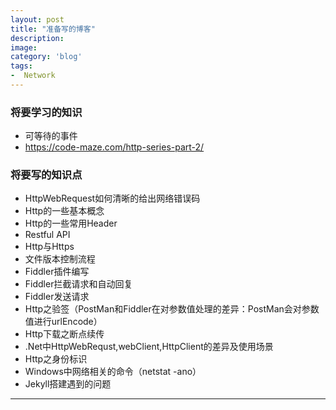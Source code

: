 ```yaml
---
layout: post
title: "准备写的博客"
description: 
image: 
category: 'blog'
tags:
-  Network
---
```


### 将要学习的知识
- 可等待的事件
- https://code-maze.com/http-series-part-2/


### 将要写的知识点
- HttpWebRequest如何清晰的给出网络错误码
- Http的一些基本概念
- Http的一些常用Header
- Restful API
- Http与Https
- 文件版本控制流程
- Fiddler插件编写
- Fiddler拦截请求和自动回复
- Fiddler发送请求
- Http之验签（PostMan和Fiddler在对参数值处理的差异：PostMan会对参数值进行urlEncode）
- Http下载之断点续传
- .Net中HttpWebRequst,webClient,HttpClient的差异及使用场景
- Http之身份标识
- Windows中网络相关的命令（netstat -ano）
- Jekyll搭建遇到的问题


-----

